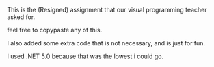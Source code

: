 This is the (Resigned) assignment that our visual programming teacher asked for.

feel free to copypaste any of this.

I also added some extra code that is not necessary, and is just for fun.

I used .NET 5.0 because that was the lowest i could go.
